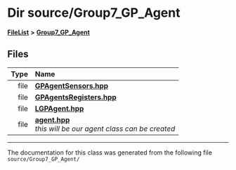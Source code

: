 

# Dir source/Group7\_GP\_Agent



[**FileList**](files.md) **>** [**Group7\_GP\_Agent**](dir_2917a1bbf314837e5575b308b680803f.md)












## Files

| Type | Name |
| ---: | :--- |
| file | [**GPAgentSensors.hpp**](_g_p_agent_sensors_8hpp.md) <br> |
| file | [**GPAgentsRegisters.hpp**](_g_p_agents_registers_8hpp.md) <br> |
| file | [**LGPAgent.hpp**](_l_g_p_agent_8hpp.md) <br> |
| file | [**agent.hpp**](agent_8hpp.md) <br>_this will be our agent class can be created_  |



























































------------------------------
The documentation for this class was generated from the following file `source/Group7_GP_Agent/`

